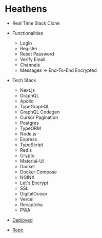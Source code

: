 # Heathens

- Real Time Slack Clone

- Functionalities
    - Login
    - Register
    - Reset Password
    - Verify Email
    - Channels
    - Messages => End-To-End Encrypted

- Tech Stack
    - Next.js
    - GraphQL
    - Apollo
    - TypeGraphQL
    - GraphQL Codegen
    - Cursor Pagination
    - Postgres
    - TypeORM
    - Node.js
    - Express
    - TypeScript
    - Redis
    - Crypto
    - Material-UI
    - Docker
    - Docker Compose
    - NGINX
    - Let's Encrypt
    - SSL
    - DigitalOcean
    - Vercel
    - Recaptcha
    - PWA

- [Deployed](https://app.21heathens.tk)
- [Repo](https://github.com/inblack67/Heathens)
